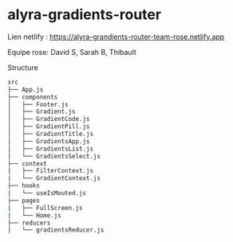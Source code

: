 # alyra-gradients-router

Lien netlify : https://alyra-grandients-router-team-rose.netlify.app

Equipe rose: David S, Sarah B, Thibault

Structure

```zsh
src
├── App.js
├── components
│   ├── Footer.js
│   ├── Gradient.js
│   ├── GradientCode.js
│   ├── GradientPill.js
│   ├── GradientTitle.js
│   ├── GradientsApp.js
│   ├── GradientsList.js
│   └── GradientsSelect.js
├── context
|   ├── FilterContext.js
|   └── GradientContext.js
├── hooks
|   └── useIsMouted.js
├── pages
|   ├── FullScreen.js
|   └── Home.js
├── reducers
|   └── gradientsReducer.js
```
